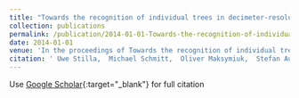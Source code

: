 ```yaml
---
title: "Towards the recognition of individual trees in decimeter-resolution airborne millimeterwave SAR"
collection: publications
permalink: /publication/2014-01-01-Towards-the-recognition-of-individual-trees-in-decimeter-resolution-airborne-millimeterwave-SAR
date: 2014-01-01
venue: 'In the proceedings of Towards the recognition of individual trees in decimeter-resolution airborne millimeterwave SAR'
citation: ' Uwe Stilla,  Michael Schmitt,  Oliver Maksymiuk,  Stefan Auer, &quot;Towards the recognition of individual trees in decimeter-resolution airborne millimeterwave SAR.&quot; In the proceedings of Towards the recognition of individual trees in decimeter-resolution airborne millimeterwave SAR, 2014.'
---
```

Use [Google Scholar](https://scholar.google.com/scholar?q=Towards+the+recognition+of+individual+trees+in+decimeter+resolution+airborne+millimeterwave+SAR){:target="_blank"} for full citation